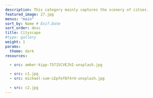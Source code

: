```yaml
---
description: This category mainly captures the scenery of cities.
featured_image: 27.jpg
menus: "main"
sort_by: Name # Exif.Date
sort_order: desc
title: Cityscape
#type: gallery
weight: 1
params:
  theme: dark
resources:

  - src: amber-kipp-75715CVEJhI-unsplash.jpg
    
  - src: c1.jpg
  - src: michael-sum-LEpfefQf4rU-unsplash.jpg
    
  - src: c2.jpg
---
```

